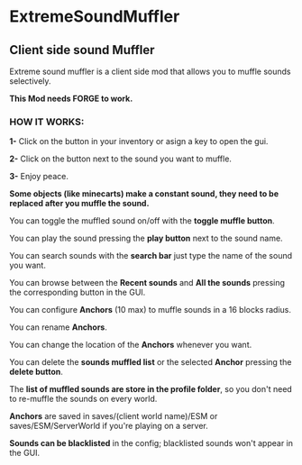 # ExtremeSoundMuffler
## Client side sound Muffler

Extreme sound muffler is a client side mod that allows you to muffle sounds selectively.

**This Mod needs FORGE to work.**

### HOW IT WORKS:

**1-** Click on the button in your inventory or asign a key to open the gui.

**2-** Click on the button next to the sound you want to muffle.

**3-** Enjoy peace.

**Some objects (like minecarts) make a constant sound, they need to be replaced after you muffle the sound.**

You can toggle the muffled sound on/off with the **toggle muffle button**.

You can play the sound pressing the **play button** next to the sound name. 

You can search sounds with the **search bar** just type the name of the sound you want.

You can browse between the **Recent sounds** and **All the sounds** pressing the corresponding button in the GUI.

You can configure **Anchors** (10 max) to muffle sounds in a 16 blocks radius.

You can rename **Anchors**.

You can change the location of the **Anchors** whenever you want.

You can delete the **sounds muffled list** or the selected **Anchor** pressing the **delete button**.

The **list of muffled sounds are store in the profile folder**, so you don't need to re-muffle the sounds on every world.

**Anchors** are saved in saves/(client world name)/ESM or saves/ESM/ServerWorld if you're playing on a server.

**Sounds can be blacklisted** in the config; blacklisted sounds won't appear in the GUI.
